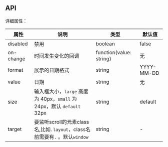 ## API

详细属性：

| 属性 | 说明 | 类型 | 默认值 |
| --- | --- | --- | --- |
| disabled | 禁用 | boolean | false |
| on-change | 时间发生变化的回调 | function(value: string) | 无 |
| format | 展示的日期格式 | string | YYYY-MM-DD |
| value | 日期 | string | 无 |
| size | 输入框大小，`large` 高度为 40px，`small` 为 24px，默认 `default` 32px | string | default |
| target | 要监听scroll的元素class名,比如`.layout`，class名前需要有`.` 。默认`window` | string | - |
